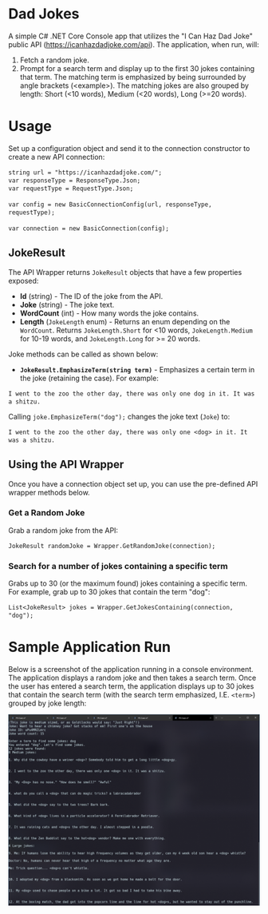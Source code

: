 # Dad Jokes

A simple C# .NET Core Console app that utilizes the "I Can Haz Dad Joke" public API (https://icanhazdadjoke.com/api). The application, when run, will:

1. Fetch a random joke.
1. Prompt for a search term and display up to the first 30 jokes containing that term. The matching term is emphasized by being surrounded by angle brackets (&lt;example&gt;). The matching jokes are also grouped by length: Short (<10 words), Medium (<20 words), Long (>=20 words).

# Usage

Set up a configuration object and send it to the connection constructor to create a new API connection:

```
string url = "https://icanhazdadjoke.com/";
var responseType = ResponseType.Json;
var requestType = RequestType.Json;

var config = new BasicConnectionConfig(url, responseType, requestType);

var connection = new BasicConnection(config);
```

## JokeResult

The API Wrapper returns `JokeResult` objects that have a few properties exposed:

- **Id** (string) - The ID of the joke from the API.
- **Joke** (string) - The joke text.
- **WordCount** (int) - How many words the joke contains.
- **Length** (`JokeLength` enum) - Returns an enum depending on the `WordCount`. Returns `JokeLength.Short` for <10 words, `JokeLength.Medium` for 10-19 words, and `JokeLength.Long` for >= 20 words.

Joke methods can be called as shown below:

- **`JokeResult.EmphasizeTerm(string term)`** - Emphasizes a certain term in the joke (retaining the case). For example:

```
I went to the zoo the other day, there was only one dog in it. It was a shitzu.
```

Calling `joke.EmphasizeTerm("dog");` changes the joke text (`Joke`) to:

```
I went to the zoo the other day, there was only one <dog> in it. It was a shitzu.
```

## Using the API Wrapper

Once you have a connection object set up, you can use the pre-defined API wrapper methods below.

### Get a Random Joke

Grab a random joke from the API:

```
JokeResult randomJoke = Wrapper.GetRandomJoke(connection);
```

### Search for a number of jokes containing a specific term

Grabs up to 30 (or the maximum found) jokes containing a specific term. For example, grab up to 30 jokes that contain the term "dog":

```
List<JokeResult> jokes = Wrapper.GetJokesContaining(connection, "dog");
```

# Sample Application Run

Below is a screenshot of the application running in a console environment. The application displays a random joke and then takes a search term. Once the user has entered a search term, the application displays up to 30 jokes that contain the search term (with the search term emphasized, I.E. `<term>`) grouped by joke length:

![Image of sample application run](SampleRun.png)
